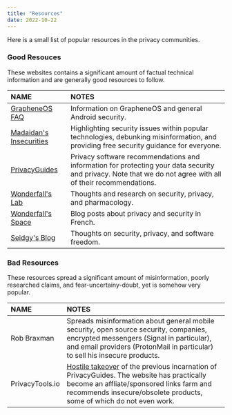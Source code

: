 ```yaml
---
title: "Resources"
date: 2022-10-22
---
```


Here is a small list of popular resources in the privacy communities.

### Good Resouces

These websites contains a significant amount of factual technical information and are generally good resources to follow.

NAME | NOTES |
| :--- | :--- |
[GrapheneOS FAQ](https://grapheneos.org/faq) | Information on GrapheneOS and general Android security.
[Madaidan's Insecurities](https://madaidans-insecurities.github.io/) | Highlighting security issues within popular technologies, debunking misinformation, and providing free security guidance for everyone.
[PrivacyGuides](https://privacyguides.org) | Privacy software recommendations and information for protecting your data security and privacy. Note that we do not agree with all of their recommendations.
[Wonderfall's Lab](https://wonderfall.dev) | Thoughts and research on security, privacy, and pharmacology.
[Wonderfall's Space](https://wonderfall.space/) | Blog posts about privacy and security in French.
[Seidgy's Blog](https://seirdy.one) | Thoughts on security, privacy, and software freedom.

### Bad Resources

These resources spread a significant amount of misinformation, poorly researched claims, and fear-uncertainy-doubt, yet is somehow very popular.

NAME | NOTES |
| :--- | :--- |
Rob Braxman | Spreads misinformation about general mobile security, open source security, companies, encrypted messengers (Signal in particular), and email providers (ProtonMail in particular) to sell his insecure products.
PrivacyTools.io | [Hostile takeover](https://www.privacyguides.org/about/privacytools/) of the previous incarnation of PrivacyGuides. The website has practically become an affliate/sponsored links farm and recommends insecure/obsolete products, some of which do not even work.